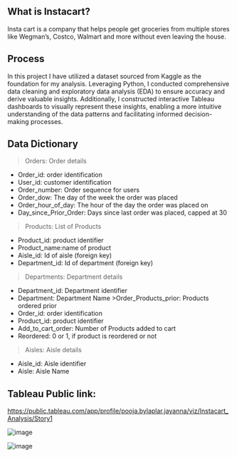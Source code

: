 ## What is Instacart? 

Insta cart is a company that helps people get groceries from multiple stores like Wegman’s, Costco, Walmart and more without even leaving the house. 

## Process
In this project I have utilized a dataset sourced from Kaggle as the foundation for my analysis. Leveraging Python, I conducted comprehensive data cleaning and exploratory data analysis (EDA) to ensure accuracy and derive valuable insights. Additionally, I constructed interactive Tableau dashboards to visually represent these insights, enabling a more intuitive understanding of the data patterns and facilitating informed decision-making processes.


## Data Dictionary 
>Orders: Order details 
* Order_id: order identification 
* User_id: customer identification 
* Order_number: Order sequence for users 
* Order_dow: The day of the week the order was placed 
* Order_hour_of_day: The hour of the day the order was placed on 
* Day_since_Prior_Order: Days since last order was placed, capped at 30
  
>Products: List of Products

* Product_id: product identifier 
* Product_name:name of product 
* Aisle_id: Id of aisle (foreign key) 
* Department_id: Id of department (foreign key)
  
>Departments: Department details 
* Department_id: Department identifier 
* Department: Department Name >Order_Products_prior: Products ordered prior 
* Order_id: order identification 
* Product_id: product identifier 
* Add_to_cart_order: Number of Products added to cart 
* Reordered: 0 or 1, if product is reordered or not
  
>Aisles: Aisle details 
* Aisle_id: Aisle identifier 
* Aisle: Aisle Name 


## Tableau Public link:

https://public.tableau.com/app/profile/pooja.bylaplar.jayanna/viz/Instacart_Analysis/Story1

![image](https://github.com/Pooja9508/Tableau-Project-Instacart-Anaysis/assets/116926166/fc052785-7ca3-483c-abb2-d62420942757)












![image](https://github.com/Pooja9508/Tableau-Project-Instacart-Anaysis/assets/116926166/e89c82e7-f73f-4309-8a4c-54d86f79d88e)


